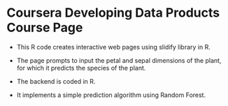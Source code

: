 # Coursera Developing Data Products Course Page

- This R code creates interactive web pages using slidify library in R. 

- The page prompts to input the petal and sepal dimensions of the plant, for which it predicts the species of the plant.

- The backend is coded in R.

- It implements a simple prediction algorithm using Random Forest.
